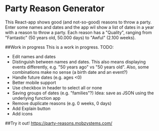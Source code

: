 # Party Reason Generator
This React-app shows good (and not-so-good) reasons to throw a party. Enter some names and dates
and the app wil show a list of dates in a year with a reason to throw a party. Each reason has 
a "Quality", ranging from "Fantastic" (50 years old, 50.000 days) to "Awful" (2.100 weeks).

##Work in progress
This is a work in progress. TODO:

- Edit names and dates
- Distinguish between names and dates. This also means displaying events differently, e.g. "50 years ago" vs "50 years old". Also, some combinations make no sense (a birth date and an event?)
- Handle future dates (e.g. ages <0)
- Better mobile support
- Use checkbox in header to select all or none
- Saving groups of dates (e.g. "families"?) Idea: save as JSON using the underlying function app
- Remove duplicate reasons (e.g. 0 weeks, 0 days)
- Add Explain button
- Add icons

##Try it out!
https://party-reasons.mobzystems.com/
